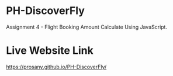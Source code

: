 # PH-DiscoverFly
Assignment 4 - Flight Booking Amount Calculate Using JavaScript.
# Live Website Link
https://prosany.github.io/PH-DiscoverFly/
